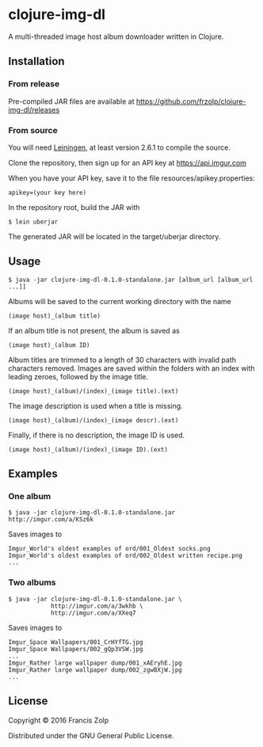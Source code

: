 # clojure-img-dl

A multi-threaded image host album downloader written in Clojure.

## Installation

### From release

Pre-compiled JAR files are available at https://github.com/frzolp/clojure-img-dl/releases

### From source

You will need [Leiningen](http://leiningen.org/), at least version 2.6.1 to compile the source.

Clone the repository, then sign up for an API key at https://api.imgur.com

When you have your API key, save it to the file resources/apikey.properties:

    apikey=(your key here)

In the repository root, build the JAR with

    $ lein uberjar

The generated JAR will be located in the target/uberjar directory.

## Usage

    $ java -jar clojure-img-dl-0.1.0-standalone.jar [album_url [album_url ...]]

Albums will be saved to the current working directory with the name

    (image host)_(album title)

If an album title is not present, the album is saved as

    (image host)_(album ID)

Album titles are trimmed to a length of 30 characters with invalid path characters removed.
Images are saved within the folders with an index with leading zeroes, followed by the
image title.

    (image host)_(album)/(index)_(image title).(ext)

The image description is used when a title is missing.

    (image host)_(album)/(index)_(image descr).(ext)

Finally, if there is no description, the image ID is used.

    (image host)_(album)/(index)_(image ID).(ext)

## Examples

### One album

    $ java -jar clojure-img-dl-0.1.0-standalone.jar http://imgur.com/a/KSz6k

Saves images to

    Imgur_World's oldest examples of ord/001_Oldest socks.png
    Imgur_World's oldest examples of ord/002_Oldest written recipe.png
    ...

### Two albums

    $ java -jar clojure-img-dl-0.1.0-standalone.jar \
                http://imgur.com/a/3wkhb \
                http://imgur.com/a/XXeq7

Saves images to

    Imgur_Space Wallpapers/001_CrHYfTG.jpg
    Imgur_Space Wallpapers/002_gQp3VSW.jpg
    ...
    Imgur_Rather large wallpaper dump/001_xAEryhE.jpg
    Imgur_Rather large wallpaper dump/002_zgwBXjW.jpg
    ...

## License

Copyright © 2016 Francis Zolp

Distributed under the GNU General Public License.
